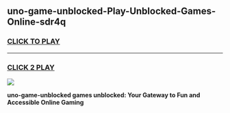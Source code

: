 
## uno-game-unblocked-Play-Unblocked-Games-Online-sdr4q
<h3>
<a href="https://premium76.site?title=uno-game-unblocked&ref=25A">CLICK TO PLAY</a></h3>
<hr>

<h3>
<a href="https://premium76.site?title=uno-game-unblocked&ref=25A">CLICK 2 PLAY</a>
  
</h3>

<a href="https://premium76.site?title=uno-game-unblocked&ref=25A"><img src="https://clearcache.store/games.png"></a>


**uno-game-unblocked games unblocked: Your Gateway to Fun and Accessible Online Gaming**

